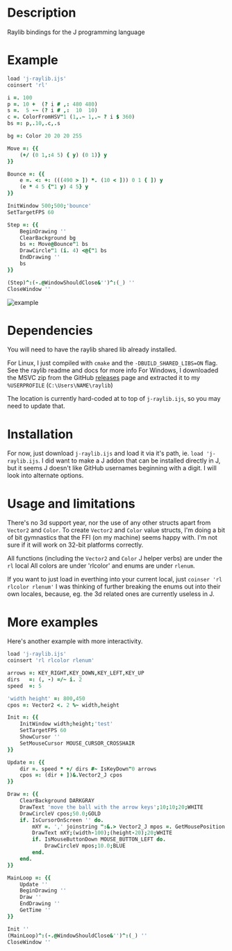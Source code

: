 # Description

Raylib bindings for the J programming language

# Example

```j
load 'j-raylib.ijs'
coinsert 'rl'

i =. 100
p =. 10 +  (? i # ,: 480 480)
s =.  5 -~ (? i # ,:  10  10)
c =. ColorFromHSV"1 (1,.~ 1,.~ ? i $ 360)
bs =: p,.10,.c,.s

bg =: Color 20 20 20 255

Move =: {{
    (+/ (0 1,:4 5) { y) (0 1)} y
}}

Bounce =: {{
    e =. <: +: (((490 > ]) *. (10 < ])) 0 1 { ]) y
    (e * 4 5 {"1 y) 4 5} y
}}

InitWindow 500;500;'bounce'
SetTargetFPS 60

Step =: {{
    BeginDrawing ''
    ClearBackground bg
    bs =: Move@Bounce"1 bs
    DrawCircle"1 (i. 4) <@{"1 bs
    EndDrawing ''
    bs
}}

(Step)^:(-.@WindowShouldClose&'')^:(_) ''
CloseWindow ''
```

![example](screenshots/bounce.gif)

# Dependencies

You will need to have the raylib shared lib already installed.

For Linux, I just compiled with `cmake` and the `-DBUILD_SHARED_LIBS=ON` flag. See the raylib readme and docs for more info
For Windows, I downloaded the MSVC zip from the GitHub [releases](https://github.com/raysan5/raylib/releases/tag/5.0) page and extracted it to my `%USERPROFILE` (`C:\Users\NAME\raylib`)
 
The location is currently hard-coded at to top of `j-raylib.ijs`, so you may need to update that.

# Installation

For now, just download `j-raylib.ijs` and load it via it's path, ie. `load 'j-raylib.ijs`.
I did want to make a J addon that can be installed directly in J, but it seems J doesn't like GitHub usernames beginning with a digit. I will look into alternate options.

# Usage and limitations

There's no 3d support year, nor the use of any other structs apart from `Vector2` and `Color`.
To create `Vector2` and `Color` value structs, I'm doing a bit of bit gymnastics that the FFI (on my machine) seems happy with. I'm not sure if it will work on 32-bit platforms correctly.

All functions (including the `Vector2` and `Color` J helper verbs) are under the `rl` local
All colors are under 'rlcolor' and enums are under `rlenum`.

If you want to just load in everthing into your current local, just `coinser 'rl rlcolor rlenum'`
I was thinking of further breaking the enums out into their own locales, because, eg. the  3d related ones are currently useless in J.

# More examples

Here's another example with more interactivity.

```j
load 'j-raylib.ijs'
coinsert 'rl rlcolor rlenum'

arrows =: KEY_RIGHT,KEY_DOWN,KEY_LEFT,KEY_UP
dirs   =: (, -) =/~ i. 2
speed  =: 5

'width height' =: 800,450
cpos =: Vector2 <. 2 %~ width,height

Init =: {{
    InitWindow width;height;'test'
    SetTargetFPS 60
    ShowCursor ''
    SetMouseCursor MOUSE_CURSOR_CROSSHAIR
}}

Update =: {{
    dir =. speed * +/ dirs #~ IsKeyDown"0 arrows
    cpos =: (dir + ])&.Vector2_J cpos
}}

Draw =: {{
    ClearBackground DARKGRAY
    DrawText 'move the ball with the arrow keys';10;10;20;WHITE
    DrawCircleV cpos;50.0;GOLD
    if. IsCursorOnScreen '' do.
        mXY =. ',' joinstring ":&.> Vector2_J mpos =. GetMousePosition ''
        DrawText mXY;(width-100);(height-20);20;WHITE
        if. IsMouseButtonDown MOUSE_BUTTON_LEFT do.
            DrawCircleV mpos;10.0;BLUE
        end.
    end.
}}

MainLoop =: {{
    Update ''
    BeginDrawing ''
    Draw ''
    EndDrawing ''
    GetTime ''
}}

Init ''
(MainLoop)^:(-.@WindowShouldClose&'')^:(_) ''
CloseWindow ''
```
